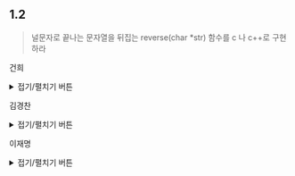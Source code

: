 ## 1.2
> 널문자로 끝나는 문자열을 뒤집는 reverse(char *str) 함수를 c 나 c++로 구현하라
> 
건희
<details>
<summary>접기/펼치기 버튼</summary>

``` c
  
#include <stdio.h>
#include <string.h>

int main(int arvc, char *argv[])
{	
	char  string[100] = {};

	int   size = strlen(argv[1]);
	
	strcpy(string, argv[1]);

	for (int i = 0; i < size/2; i++)
	{
		char temp = string[i];
		string[i] = string[size - i - 1];
		string[size - i - 1] = temp;
	}

	printf("%s\n", string);
}

  
```
  
</details>

김경찬
<details>
<summary>접기/펼치기 버튼</summary>  

### 개념:
문자열의 길이를 먼저 구한다음,  
left는 문자열의 시작을, right는 문자열의 끝 위치의 주소를 넣어준다.  
이때 right의 주소를 -1 해주면 null문자를 피하면서 작업할 수 있다.  
문자열의 길이의 반만 뒤집어주면 완벽히 뒤집어지기 때문에  
left의 주소가 right의 주소보다 작을때까지만 문자열을 뒤집어주는 작업을 진행한다.
 

``` c
#include <stdio.h>

void reverse(char *str)
{
  char *left, *right;
  char temp;
  int len = 0;
  while (str[len] != 0)
  {
    len++;
  }
  left = str;
  right = str + len - 1;
  while (left < right)
  {
    temp = *right;
    *right-- = *left;
    *left++ = temp;
  }
}

int main()
{
  int len = 0;
  char input[] = "esrever";
  reverse(input);
  printf("%s", input);
  return 0;
}

```

</details>  

이재명
<details>
<summary>접기/펼치기 버튼</summary>
	
아이디어
------
- 문자열의 길이를 구한다. (길이(length)란, 문자열 내 문자의 개수를 말한다.)
- 문자열의 전반부(前半部)의 문자들에 대해 대응하는 후반부(後半部)의 문자들과 교환한다.
	
문자열의 길이를 구하는 알고리즘
------
- 문자열의 길이를 구하는 알고리즘은 `<cstring>` 표준 헤더의 `std::strlen(const char *)` 함수를 사용
- 알아두면 좋은, 표준 라이브러리에 의존하지 않고 직접 구현해야 한다는 제약사항이 있을 경우를 가정한 구현들

1. Naïve한 구현
``` C++
inline const int strlen(const char *const str)
{
    const char *ptr = str;
    while ( *ptr )
    {
        ++ptr;
    }
    return ptr - str;
}
```
	
2. 성능을 중시한 구현 ([참고 문헌 - Bit Twiddling Hacks](https://graphics.stanford.edu/~seander/bithacks.html#ZeroInWord))
  - `std::strlen` 함수를 이렇게 구현한 C/C++ 컴파일러들도 많음
``` C++
#include <cstdint>
using namespace std;

// 32비트 정수에 0x00 바이트가 존재하는가? (비트 핵)
inline const uint32_t u32_contain_zero(const uint32_t val)
{
    // 각 바이트에 대해 0x01을 뺀 뒤, 원래 값에 0x80 비트가 있었던 경우를 제외시키고,
    // 0x00 바이트가 있는 경우 0x01을 빼면 내림(빌림)이 발생한다는 성질을 이용하여,
    // 0x80 비트를 테스트해 0x00 바이트를 검출
    return ( val - 0x01010101 ) & ~val & 0x80808080;
}

// strlen_perf 구현 (성능 최적화 버전)
inline const int strlen_perf(const char *const str)
{
    const char *ptr = str;
    while ( !u32_contain_zero(*(const uint32_t *)ptr) )
    {
        ptr += 4;
    }
    while ( *ptr )
    {
        ++ptr;
    }
    return ptr - str;
}
```

두 값을 뒤바꾸는 알고리즘
------
- 두 값을 뒤바꾸는 알고리즘은 `<algorithm>` 표준 헤더의 `std::swap(char &, char &)` 함수를 사용
- 표준 라이브러리에 의존하지 않고 직접 구현해야 한다는 제약사항이 있을 경우
``` C++
template <class T>
inline void swap(T &a, T &b)
{
    const T tmp = a;
    a = b;
    b = tmp;
}
```
	
구현
------
- 언어: C++

``` C++
#include <cstring>
#include <algorithm>
using namespace std;

void reverse(char *str)
{
    const size_t len        = strlen(str);
    const size_t final_pos  = len - 1;
    const size_t half_pos   = len >> 1;
    for ( size_t i = 0; i < half_pos; ++i )
    {
        swap(str[i], str[final_pos - i]);
    }
}
```
</details>

